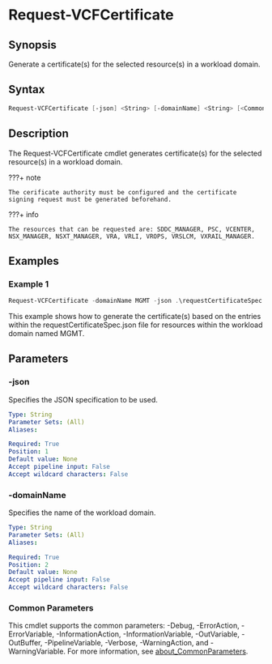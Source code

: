 # Request-VCFCertificate

## Synopsis

Generate a certificate(s) for the selected resource(s) in a workload domain.

## Syntax

```powershell
Request-VCFCertificate [-json] <String> [-domainName] <String> [<CommonParameters>]
```

## Description

The Request-VCFCertificate cmdlet generates certificate(s) for the selected resource(s) in a workload domain.

???+ note

    The cerificate authority must be configured and the certificate signing request must be generated beforehand.

???+ info

    The resources that can be requested are: SDDC_MANAGER, PSC, VCENTER, NSX_MANAGER, NSXT_MANAGER, VRA, VRLI, VROPS, VRSLCM, VXRAIL_MANAGER.

## Examples

### Example 1

```powershell
Request-VCFCertificate -domainName MGMT -json .\requestCertificateSpec.json
```

This example shows how to generate the certificate(s) based on the entries within the requestCertificateSpec.json file for resources within the workload domain named MGMT.

## Parameters

### -json

Specifies the JSON specification to be used.

```yaml
Type: String
Parameter Sets: (All)
Aliases:

Required: True
Position: 1
Default value: None
Accept pipeline input: False
Accept wildcard characters: False
```

### -domainName

Specifies the name of the workload domain.

```yaml
Type: String
Parameter Sets: (All)
Aliases:

Required: True
Position: 2
Default value: None
Accept pipeline input: False
Accept wildcard characters: False
```

### Common Parameters

This cmdlet supports the common parameters: -Debug, -ErrorAction, -ErrorVariable, -InformationAction, -InformationVariable, -OutVariable, -OutBuffer, -PipelineVariable, -Verbose, -WarningAction, and -WarningVariable. For more information, see [about_CommonParameters](http://go.microsoft.com/fwlink/?LinkID=113216).
